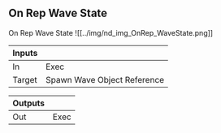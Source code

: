 ## On Rep Wave State
On Rep Wave State
![[../img/nd_img_OnRep_WaveState.png]]

|Inputs||
|--|--|
| In | Exec |
| Target | Spawn Wave Object Reference |

|Outputs||
|--|--|
| Out | Exec |
